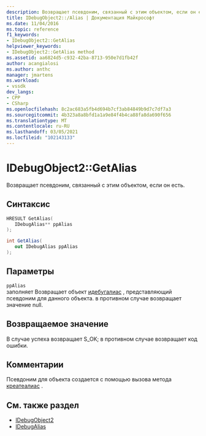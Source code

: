 ```yaml
---
description: Возвращает псевдоним, связанный с этим объектом, если он есть.
title: IDebugObject2::/Alias | Документация Майкрософт
ms.date: 11/04/2016
ms.topic: reference
f1_keywords:
- IDebugObject2::GetAlias
helpviewer_keywords:
- IDebugObject2::GetAlias method
ms.assetid: aa6824d5-c932-42ba-8713-950e7d1fb42f
author: acangialosi
ms.author: anthc
manager: jmartens
ms.workload:
- vssdk
dev_langs:
- CPP
- CSharp
ms.openlocfilehash: 8c2ac683a5fb4d694b7cf3ab84849b9d7c7df7a3
ms.sourcegitcommit: 4b323a8a8bfd1a1a9e84f4b4ca88fa8da690f656
ms.translationtype: MT
ms.contentlocale: ru-RU
ms.lasthandoff: 03/05/2021
ms.locfileid: "102143133"
---
```

# <a name="idebugobject2getalias"></a>IDebugObject2::GetAlias
Возвращает псевдоним, связанный с этим объектом, если он есть.

## <a name="syntax"></a>Синтаксис

```cpp
HRESULT GetAlias(
   IDebugAlias** ppAlias
);
```

```csharp
int GetAlias(
   out IDebugAlias ppAlias
);
```

## <a name="parameters"></a>Параметры
`ppAlias`\
заполняет Возвращает объект [идебугалиас](../../../extensibility/debugger/reference/idebugalias.md) , представляющий псевдоним для данного объекта. в противном случае возвращает значение null.

## <a name="return-value"></a>Возвращаемое значение
 В случае успеха возвращает S_OK; в противном случае возвращает код ошибки.

## <a name="remarks"></a>Комментарии
 Псевдоним для объекта создается с помощью вызова метода [креатеалиас](../../../extensibility/debugger/reference/idebugobject2-createalias.md) .

## <a name="see-also"></a>См. также раздел
- [IDebugObject2](../../../extensibility/debugger/reference/idebugobject2.md)
- [IDebugAlias](../../../extensibility/debugger/reference/idebugalias.md)
